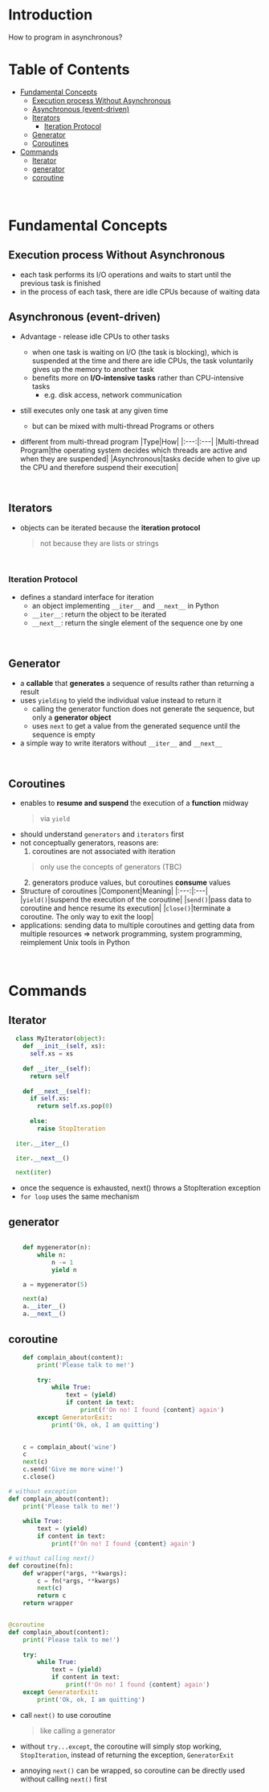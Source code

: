 <!-- omit in toc -->
# Introduction
How to program in asynchronous?
<br />

<!-- omit in toc -->
# Table of Contents
- [Fundamental Concepts](#fundamental-concepts)
  - [Execution process Without Asynchronous](#execution-process-without-asynchronous)
  - [Asynchronous (event-driven)](#asynchronous-event-driven)
  - [Iterators](#iterators)
    - [Iteration Protocol](#iteration-protocol)
  - [Generator](#generator)
  - [Coroutines](#coroutines)
- [Commands](#commands)
  - [Iterator](#iterator)
  - [generator](#generator-1)
  - [coroutine](#coroutine)

<br />

# Fundamental Concepts
## Execution process Without Asynchronous
* each task performs its I/O operations and waits to start until the previous task is finished
* in the process of each task, there are idle CPUs because of waiting data 


## Asynchronous (event-driven)
* Advantage - release idle CPUs to other tasks
  * when one task is waiting on I/O (the task is blocking), which is suspended at the time and there are idle CPUs, the task voluntarily gives up the memory to another task
  * benefits more on **I/O-intensive tasks** rather than CPU-intensive tasks
    * e.g. disk access, network communication
* still executes only one task at any given time
  * but can be mixed with multi-thread Programs or others

* different from multi-thread program
  |Type|How|
  |:---:|:---|
  |Multi-thread Program|the operating system decides which threads are active and when they are suspended|
  |Asynchronous|tasks decide when to give up the CPU and therefore suspend their execution|

<br />

## Iterators
* objects can be iterated because the **iteration protocol**
  > not because they are lists or strings

<br />

### Iteration Protocol
* defines a standard interface for iteration
  * an object implementing `__iter__` and `__next__` in Python
  * `__iter__`: return the object to be iterated
  * `__next__`: return the single element of the sequence one by one

<br />

## Generator
* a **callable** that **generates** a sequence of results rather than returning a result
* uses `yielding` to yield the individual value instead to return it
  * calling the generator function does not generate the sequence, but only a **generator object**
  * uses `next` to get a value from the generated sequence until the sequence is empty
* a simple way to write iterators without `__iter__` and `__next__`

<br />

## Coroutines
* enables to **resume and suspend** the execution of a **function** midway
  > via `yield`
* should understand `generators` and `iterators` first
* not conceptually generators, reasons are:
  1. coroutines are not associated with iteration
    > only use the concepts of generators (TBC)
  2. generators produce values, but coroutines **consume** values
* Structure of coroutines
    |Component|Meaning|
    |:---:|:---|
    |`yield()`|suspend the execution of the coroutine|
    |`send()`|pass data to coroutine and hence resume its execution|
    |`close()`|terminate a coroutine. The only way to exit the loop|
* applications: sending data to multiple coroutines and getting data from multiple resources => network programming, system programming, reimplement Unix tools in Python

<br />


# Commands

## Iterator

```python
  class MyIterator(object):
    def __init__(self, xs):
      self.xs = xs
    
    def __iter__(self):
      return self
    
    def __next__(self):
      if self.xs:
        return self.xs.pop(0)
  
      else:
        raise StopIteration
  
  iter.__iter__()

  iter.__next__()

  next(iter)

```

* once the sequence is exhausted, next() throws a StopIteration exception
* `for loop` uses the same mechanism


## generator
```python

    def mygenerator(n):
        while n:
            n -= 1
            yield n

    a = mygenerator(5)

    next(a)
    a.__iter__()
    a.__next__()


```

## coroutine
```python
    def complain_about(content):
        print('Please talk to me!')
        
        try:
            while True:
                text = (yield)
                if content in text:
                    print(f'On no! I found {content} again')
        except GeneratorExit:
            print('Ok, ok, I am quitting')
    

    c = complain_about('wine')
    c
    next(c)
    c.send('Give me more wine!')
    c.close()
```

```python
# without exception
def complain_about(content):
    print('Please talk to me!')
    
    while True:
        text = (yield)
        if content in text:
            print(f'On no! I found {content} again')

```

```python
# without calling next()
def coroutine(fn):
    def wrapper(*args, **kwargs):
        c = fn(*args, **kwargs)
        next(c)
        return c
    return wrapper


@coroutine
def complain_about(content):
    print('Please talk to me!')
    
    try:
        while True:
            text = (yield)
            if content in text:
                print(f'On no! I found {content} again')
    except GeneratorExit:
        print('Ok, ok, I am quitting')

```


* call `next()` to use coroutine
  > like calling a generator


* without `try...except`, the coroutine will simply stop working, `StopIteration`, instead of returning the exception, `GeneratorExit`


* annoying `next()` can be wrapped, so coroutine can be directly used without calling `next()` first

